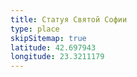 ```yaml
---
title: Статуя Святой Софии
type: place
skipSitemap: true
latitude: 42.697943
longitude: 23.3211179
---
```

